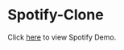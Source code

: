# Spotify-Clone
Click [here](https://github-production-user-asset-6210df.s3.amazonaws.com/164147518/358275557-16da89a6-4fe5-4d13-b86c-81ffc9d61b8e.mp4?X-Amz-Algorithm=AWS4-HMAC-SHA256&X-Amz-Credential=AKIAVCODYLSA53PQK4ZA%2F20240815%2Fus-east-1%2Fs3%2Faws4_request&X-Amz-Date=20240815T151358Z&X-Amz-Expires=300&X-Amz-Signature=a4460c614eea202872b8b956b62aedebc05934c25d1af3e7a6d31a1b839bb521&X-Amz-SignedHeaders=host&actor_id=164147518&key_id=0&repo_id=842931918) to view Spotify Demo.
